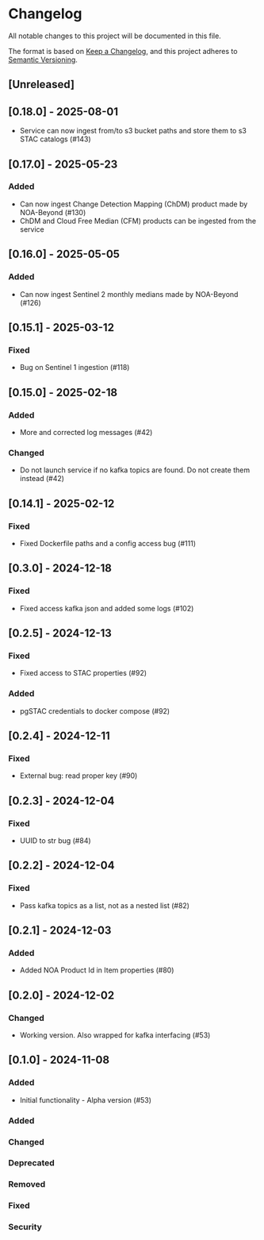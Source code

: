 # Changelog

All notable changes to this project will be documented in this file.

The format is based on [Keep a Changelog](https://keepachangelog.com/en/1.1.0/),
and this project adheres to [Semantic Versioning](https://semver.org/spec/v2.0.0.html).

## [Unreleased]
## [0.18.0] - 2025-08-01
- Service can now ingest from/to s3 bucket paths and store them to s3 STAC catalogs (#143)

## [0.17.0] - 2025-05-23
### Added
- Can now ingest Change Detection Mapping (ChDM) product made by NOA-Beyond (#130)
- ChDM and Cloud Free Median (CFM) products can be ingested from the service

## [0.16.0] - 2025-05-05
### Added
- Can now ingest Sentinel 2 monthly medians made by NOA-Beyond (#126)

## [0.15.1] - 2025-03-12
### Fixed
- Bug on Sentinel 1 ingestion (#118)

## [0.15.0] - 2025-02-18
### Added
- More and corrected log messages (#42)
### Changed
- Do not launch service if no kafka topics are found. Do not create them instead (#42)

## [0.14.1] - 2025-02-12
### Fixed
- Fixed Dockerfile paths and a config access bug (#111)

## [0.3.0] - 2024-12-18
### Fixed
- Fixed access kafka json and added some logs (#102)

## [0.2.5] - 2024-12-13
### Fixed
- Fixed access to STAC properties (#92)

### Added
- pgSTAC credentials to docker compose (#92)

## [0.2.4] - 2024-12-11
### Fixed
- External bug: read proper key (#90)

## [0.2.3] - 2024-12-04
### Fixed
- UUID to str bug (#84)

## [0.2.2] - 2024-12-04
### Fixed
- Pass kafka topics as a list, not as a nested list (#82)

## [0.2.1] - 2024-12-03
### Added
- Added NOA Product Id in Item properties (#80)

## [0.2.0] - 2024-12-02
### Changed
- Working version. Also wrapped for kafka interfacing (#53)

## [0.1.0] - 2024-11-08
### Added
- Initial functionality - Alpha version (#53)


### Added
### Changed
### Deprecated
### Removed
### Fixed
### Security